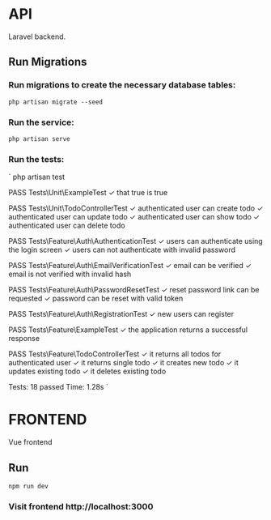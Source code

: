 # API

Laravel backend.

## Run Migrations
### Run migrations to create the necessary database tables:

`
php artisan migrate --seed
`

### Run the service:

`
php artisan serve
`

### Run the tests:

`
php artisan test

   PASS  Tests\Unit\ExampleTest
  ✓ that true is true

   PASS  Tests\Unit\TodoControllerTest
  ✓ authenticated user can create todo
  ✓ authenticated user can update todo
  ✓ authenticated user can show todo
  ✓ authenticated user can delete todo

   PASS  Tests\Feature\Auth\AuthenticationTest
  ✓ users can authenticate using the login screen
  ✓ users can not authenticate with invalid password

   PASS  Tests\Feature\Auth\EmailVerificationTest
  ✓ email can be verified
  ✓ email is not verified with invalid hash

   PASS  Tests\Feature\Auth\PasswordResetTest
  ✓ reset password link can be requested
  ✓ password can be reset with valid token

   PASS  Tests\Feature\Auth\RegistrationTest
  ✓ new users can register

   PASS  Tests\Feature\ExampleTest
  ✓ the application returns a successful response

   PASS  Tests\Feature\TodoControllerTest
  ✓ it returns all todos for authenticated user
  ✓ it returns single todo
  ✓ it creates new todo
  ✓ it updates existing todo
  ✓ it deletes existing todo

  Tests:  18 passed
  Time:   1.28s
`


# FRONTEND

Vue frontend

## Run 

`
npm run dev
`

### Visit frontend http://localhost:3000
